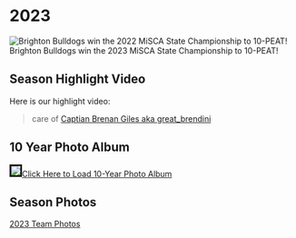 # 2023

![Brighton Bulldogs win the 2022 MiSCA State Championship to 10-PEAT!](https://lh3.googleusercontent.com/pw/ADCreHe4VrXL7mli66NWGtJSP-NU3HGzBKf5Bk4ekD_oB_nJOiQGt2kh8Amm6F7umNGV1NPZGWWDMxNCSez_wbJfhOOm5R3kXgCtiWrQqOeqqXIZizFgez0rRZPKTaJ8s2_MpIkjFPzcP99OoAvsXayvJls=w1192-h894-s-no-gm?authuser=0)
Brighton Bulldogs win the 2023 MiSCA State Championship to 10-PEAT! 


## Season Highlight Video

Here is our highlight video:

<YouTube src='https://youtu.be/GDEiR5JICRs?si=BgUMWzHLUao3i9ha'/>

> care of [Captian Brenan Giles aka great_brendini](https://www.instagram.com/great_brendini/) 

## 10 Year Photo Album

<a href= 'https://photos.google.com/share/AF1QipOAaTCqvylNB31GEgdHu4J9aLY4BSlcUy1HffFKhuTK7LZ--LAMvtmpBawjHJ6-Lg?key=QldjRmhuQ0FrU2JKSVkxUFBqeTlVWGhIeUR1Yi1B'><img src='https://lh3.googleusercontent.com/pw/ADCreHfeticmo_AXGaXCwwczCf2eOfIi-BJzj2hG5TT_W3Dlk8AL5Tr311v4Jvy7Or-bnZhdd1iaWgOEEKs6Ysn-aO84-q2U6VXeGP4u0OYrcFxLDYLcxwAjHORoOagROAlNU19UOqGh7y62IuH_H5YsRQg=w1341-h894-s-no-gm?authuser=0' style='border:solid'/>Click Here to Load 10-Year Photo Album</a>

## Season Photos

<a href='./photos'>2023 Team Photos</a>

